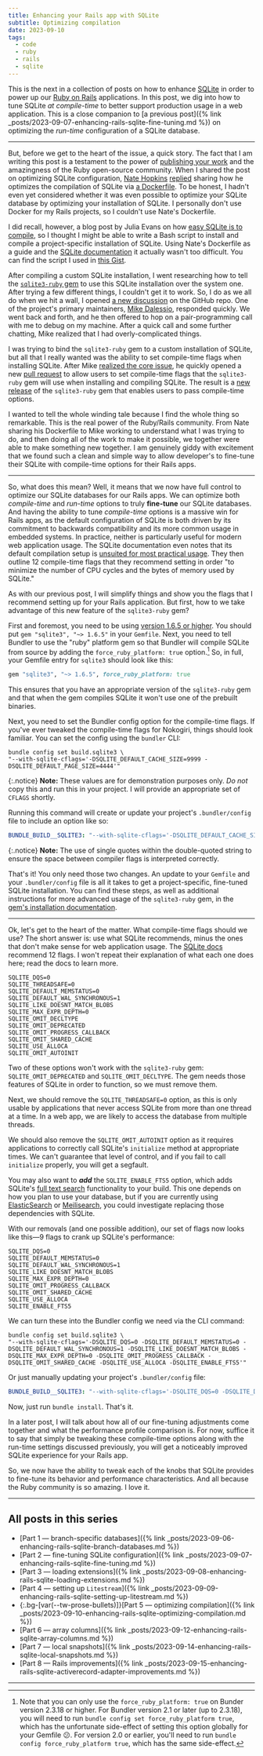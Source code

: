 ```yaml
---
title: Enhancing your Rails app with SQLite
subtitle: Optimizing compilation
date: 2023-09-10
tags:
  - code
  - ruby
  - rails
  - sqlite
---
```


This is the next in a collection of posts on how to enhance [SQLite](https://www.sqlite.org/index.html) in order to power up our [Ruby on Rails](https://rubyonrails.org) applications. In this post, we dig into how to tune SQLite _at compile-time_ to better support production usage in a web application. This is a close companion to [a previous post]({% link _posts/2023-09-07-enhancing-rails-sqlite-fine-tuning.md %}) on optimizing the _run-time_ configuration of a SQLite database.

<!--/summary-->

- - -

But, before we get to the heart of the issue, a quick story. The fact that I am writing this post is a testament to the power of [publishing your work](https://www.youtube.com/watch?v=2YaEtaXYVtI) and the amazingness of the Ruby open-source community. When I shared the post on optimizing SQLite configuration, [Nate Hopkins](https://twitter.com/hopsoft?ref=fractaledmind.github.io) [replied](https://twitter.com/hopsoft/status/1699795147050061839?s=20) sharing how he optimizes the compilation of SQLite via [a Dockerfile](https://gist.github.com/hopsoft/9a0bf00be2816cbe036fae5aa3d85b73). To be honest, I hadn't even yet considered whether it was even possible to optimize your SQLite database by optimizing your installation of SQLite. I personally don't use Docker for my Rails projects, so I couldn't use Nate's Dockerfile.

I did recall, however, a blog post by Julia Evans on how [easy SQLite is to compile]((https://jvns.ca/blog/2019/10/28/sqlite-is-really-easy-to-compile/)), so I thought I might be able to write a Bash script to install and compile a project-specific installation of SQLite. Using Nate's Dockerfile as a guide and the [SQLite documentation](https://www.sqlite.org/howtocompile.html) it actually wasn't too difficult. You can find the script I used in [this Gist](https://gist.github.com/fractaledmind/6e70b23ecbd150751f6513e1b9839572).

After compiling a custom SQLite installation, I went researching how to tell the [`sqlite3-ruby` gem](https://github.com/sparklemotion/sqlite3-ruby) to use this SQLite installation over the system one. After trying a few different things, I couldn't get it to work. So, I do as we all do when we hit a wall, I opened [a new discussion](https://github.com/sparklemotion/sqlite3-ruby/discussions/400) on the GitHub repo. One of the project's primary maintainers, [Mike Dalessio](https://twitter.com/flavorjones?ref=fractaledmind.github.io), responded quickly. We went back and forth, and he then offered to hop on a pair-programming call with me to debug on my machine. After a quick call and some further chatting, Mike realized that I had overly-complicated things.

I was trying to bind the `sqlite3-ruby` gem to a custom installation of SQLite, but all that I really wanted was the ability to set compile-time flags when installing SQLite. After Mike [realized the core issue](https://github.com/sparklemotion/sqlite3-ruby/discussions/400#discussioncomment-6950366), he quickly opened a new [pull request](https://github.com/sparklemotion/sqlite3-ruby/pull/402) to allow users to set compile-time flags that the `sqlite3-ruby` gem will use when installing and compiling SQLite. The result is a [new release](https://github.com/sparklemotion/sqlite3-ruby/releases/tag/v1.6.5) of the `sqlite3-ruby` gem that enables users to pass compile-time options.

I wanted to tell the whole winding tale because I find the whole thing so remarkable. This is the real power of the Ruby/Rails community. From Nate sharing his Dockerfile to Mike working to understand what I was trying to do, and then doing all of the work to make it possible, we together were able to make something new together. I am genuinely giddy with excitement that we found such a clean and simple way to allow developer's to fine-tune their SQLite with compile-time options for their Rails apps.

- - -

So, what does this mean? Well, it means that we now have full control to optimize our SQLite databases for our Rails apps. We can optimize both _compile-time_ and _run-time_ options to truly **fine-tune** our SQLite databases. And having the ability to tune _compile-time_ options is a massive win for Rails apps, as the default configuration of SQLite is both driven by its commitment to backwards compatibility and its more common usage in embedded systems. In practice, neither is particularly useful for modern web application usage. The SQLite documentation even notes that its default compilation setup is [unsuited for most practical usage](https://www.sqlite.org/compile.html#recommended_compile_time_options). They then outline 12 compile-time flags that they recommend setting in order "to minimize the number of CPU cycles and the bytes of memory used by SQLite."

As with our previous post, I will simplify things and show you the flags that I recommend setting up for your Rails application. But first, how to we take advantage of this new feature of the `sqlite3-ruby` gem?

First and foremost, you need to be using [version 1.6.5 or higher](https://github.com/sparklemotion/sqlite3-ruby/releases/tag/v1.6.5). You should put `gem "sqlite3", "~> 1.6.5"` in your `Gemfile`. Next, you need to tell Bundler to use the "ruby" platform gem so that Bundler will compile SQLite from source by adding the `force_ruby_platform: true` option.[^1] So, in full, your Gemfile entry for `sqlite3` should look like this:

```ruby
gem "sqlite3", "~> 1.6.5", force_ruby_platform: true
```

This ensures that you have an appropriate version of the `sqlite3-ruby` gem and that when the gem compiles SQLite it won't use one of the prebuilt binaries.

Next, you need to set the Bundler config option for the compile-time flags. If you've ever tweaked the compile-time flags for Nokogiri, things should look familiar. You can set the config using the `bundler` CLI:

```shell
bundle config set build.sqlite3 \
"--with-sqlite-cflags='-DSQLITE_DEFAULT_CACHE_SIZE=9999 -DSQLITE_DEFAULT_PAGE_SIZE=4444'"
```

{:.notice}
**Note:** These values are for demonstration purposes only. _Do not_ copy this and run this in your project. I will provide an appropriate set of `CFLAGS` shortly.

Running this command will create or update your project's `.bundler/config` file to include an option like so:

```yaml
BUNDLE_BUILD__SQLITE3: "--with-sqlite-cflags='-DSQLITE_DEFAULT_CACHE_SIZE=9999 -DSQLITE_DEFAULT_PAGE_SIZE=4444'"
```

{:.notice}
**Note:** The use of single quotes within the double-quoted string to ensure the space between compiler flags is interpreted correctly.

That's it! You only need those two changes. An update to your `Gemfile` and your `.bundler/config` file is all it takes to get a project-specific, fine-tuned SQLite installation. You can find these steps, as well as additional instructions for more advanced usage of the `sqlite3-ruby` gem, in the [gem's installation documentation](https://github.com/sparklemotion/sqlite3-ruby/blob/master/INSTALLATION.md).

- - -

Ok, let's get to the heart of the matter. What compile-time flags should we use? The short answer is: use what SQLite recommends, minus the ones that don't make sense for web application usage. The [SQLite docs](https://www.sqlite.org/compile.html#recommended_compile_time_options) recommend 12 flags. I won't repeat their explanation of what each one does here; read the docs to learn more.

```shell
SQLITE_DQS=0
SQLITE_THREADSAFE=0
SQLITE_DEFAULT_MEMSTATUS=0
SQLITE_DEFAULT_WAL_SYNCHRONOUS=1
SQLITE_LIKE_DOESNT_MATCH_BLOBS
SQLITE_MAX_EXPR_DEPTH=0
SQLITE_OMIT_DECLTYPE
SQLITE_OMIT_DEPRECATED
SQLITE_OMIT_PROGRESS_CALLBACK
SQLITE_OMIT_SHARED_CACHE
SQLITE_USE_ALLOCA
SQLITE_OMIT_AUTOINIT
```

Two of these options won't work with the `sqlite3-ruby` gem: `SQLITE_OMIT_DEPRECATED` and `SQLITE_OMIT_DECLTYPE`. The gem needs those features of SQLite in order to function, so we must remove them.

Next, we should remove the `SQLITE_THREADSAFE=0` option, as this is only usable by applications that never access SQLite from more than one thread at a time. In a web app, we are likely to access the database from multiple threads.

We should also remove the `SQLITE_OMIT_AUTOINIT` option as it requires applications to correctly call SQLite's `initialize` method at appropriate times. We can't guarantee that level of control, and if you fail to call `initialize` properly, you will get a segfault.

You may also want to **_add_** the `SQLITE_ENABLE_FTS5` option, which adds SQLite's [full text search](https://www.sqlite.org/fts5.html) functionality to your build. This one depends on how you plan to use your database, but if you are currently using [ElasticSearch](https://www.elastic.co/elasticsearch/) or [Meilisearch](https://www.meilisearch.com), you could investigate replacing those dependencies with SQLite.

With our removals (and one possible addition), our set of flags now looks like this—9 flags to crank up SQLite's performance:

```shell
SQLITE_DQS=0
SQLITE_DEFAULT_MEMSTATUS=0
SQLITE_DEFAULT_WAL_SYNCHRONOUS=1
SQLITE_LIKE_DOESNT_MATCH_BLOBS
SQLITE_MAX_EXPR_DEPTH=0
SQLITE_OMIT_PROGRESS_CALLBACK
SQLITE_OMIT_SHARED_CACHE
SQLITE_USE_ALLOCA
SQLITE_ENABLE_FTS5
```

We can turn these into the Bundler config we need via the CLI command:

```shell
bundle config set build.sqlite3 \
"--with-sqlite-cflags='-DSQLITE_DQS=0 -DSQLITE_DEFAULT_MEMSTATUS=0 -DSQLITE_DEFAULT_WAL_SYNCHRONOUS=1 -DSQLITE_LIKE_DOESNT_MATCH_BLOBS -DSQLITE_MAX_EXPR_DEPTH=0 -DSQLITE_OMIT_PROGRESS_CALLBACK -DSQLITE_OMIT_SHARED_CACHE -DSQLITE_USE_ALLOCA -DSQLITE_ENABLE_FTS5'"
```

Or just manually updating your project's `.bundler/config` file:

```yaml
BUNDLE_BUILD__SQLITE3: "--with-sqlite-cflags='-DSQLITE_DQS=0 -DSQLITE_DEFAULT_MEMSTATUS=0 -DSQLITE_DEFAULT_WAL_SYNCHRONOUS=1 -DSQLITE_LIKE_DOESNT_MATCH_BLOBS -DSQLITE_MAX_EXPR_DEPTH=0 -DSQLITE_OMIT_PROGRESS_CALLBACK -DSQLITE_OMIT_SHARED_CACHE -DSQLITE_USE_ALLOCA -DSQLITE_ENABLE_FTS5'"
```

Now, just run `bundle install`. That's it.

In a later post, I will talk about how all of our fine-tuning adjustments come together and what the performance profile comparison is. For now, suffice it to say that simply be tweaking these compile-time options along with the run-time settings discussed previously, you will get a noticeably improved SQLite experience for your Rails app.

So, we now have the ability to tweak each of the knobs that SQLite provides to fine-tune its behavior and performance characteristics. And all because the Ruby community is so amazing. I love it.

- - -

## All posts in this series

* [Part 1 — branch-specific databases]({% link _posts/2023-09-06-enhancing-rails-sqlite-branch-databases.md %})
* [Part 2 — fine-tuning SQLite configuration]({% link _posts/2023-09-07-enhancing-rails-sqlite-fine-tuning.md %})
* [Part 3 — loading extensions]({% link _posts/2023-09-08-enhancing-rails-sqlite-loading-extensions.md %})
* [Part 4 — setting up `Litestream`]({% link _posts/2023-09-09-enhancing-rails-sqlite-setting-up-litestream.md %})
* {:.bg-[var(--tw-prose-bullets)]}[Part 5 — optimizing compilation]({% link _posts/2023-09-10-enhancing-rails-sqlite-optimizing-compilation.md %})
* [Part 6 — array columns]({% link _posts/2023-09-12-enhancing-rails-sqlite-array-columns.md %})
* [Part 7 — local snapshots]({% link _posts/2023-09-14-enhancing-rails-sqlite-local-snapshots.md %})
* [Part 8 — Rails improvements]({% link _posts/2023-09-15-enhancing-rails-sqlite-activerecord-adapter-improvements.md %})


- - -

[^1]: Note that you can only use the `force_ruby_platform: true` on Bunder version 2.3.18 or higher. For Bundler version 2.1 or later (up to 2.3.18), you will need to run `bundle config set force_ruby_platform true`, which has the unfortunate side-effect of setting this option globally for your Gemfile 😕. For version 2.0 or earlier, you'll need to run `bundle config force_ruby_platform true`, which has the same side-effect.
